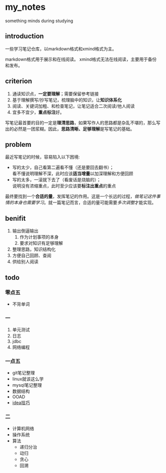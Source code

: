 # my_notes
something minds during studying

## introduction
一些学习笔记仓库，以markdown格式和xmind格式为主。

markdown格式用于展示和在线阅读。
xmind格式无法在线阅读，主要用于备份和发布。

## criterion
1. 通读知识点，**一定要理解**；需要保留参考链接
2. 基于理解撰写/抄写笔记，梳理脑中的知识，让**知识体系化**
3. 阅读、关键词加粗、和检查笔记，让笔记适合二次阅读/他人阅读
4. 宜多不宜少，**重点标注**好。

写笔记最首要的目的一定是**理清思路**，如果写作人的思路都是杂乱不堪的，那么写出的必然是一团浆糊。因此，**思路清晰、足够理解**是写笔记的基础。


## problem
最近写笔记的时候，容易陷入以下困境:
* 写的太少，自己看第二遍看不懂（还是要回去翻书）；  
看不懂说明理解不深，此时应该**适当增量**以加深理解和方便回顾
* 写的太多，一滚就下去了（看废话是烧脑的）；  
说明没有浓缩重点，此时至少应该要**标注出重点**的重点

最终要找到一个**合适的量**，发挥笔记的作用。这是一个长远的过程，*做笔记这件事情的本身也需要学习*。就一篇笔记而言，合适的量可能需要*多次调整*才能实现。


## benifit
1. 输出倒逼输出
   1. 作为计划事项的本身
   2. 要求对知识有足够理解
2. 整理思路，知识结构化
3. 方便自己回顾、查阅
4. 供给别人阅读

## todo
### 零点五
* 不背单词

### 一
1. 单元测试
2. 日志
3. jdbc
4. 网络编程

### 一点五
* git笔记整理
* linux就该这么学
* mysql笔记整理
* 数据结构
* OOAD
* [idea技巧](https://blog.csdn.net/qq_27093465/article/details/77449117)

### 二
* 计算机网络
* 操作系统
* 算法
  * 递归分治
  * 动归
  * 贪心
  * 回溯
